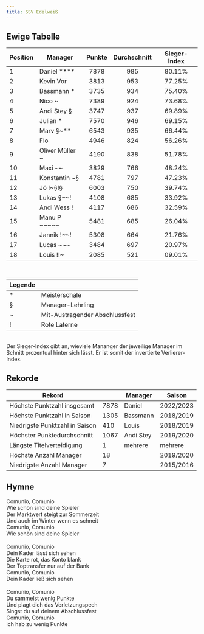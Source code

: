 ```yaml
---
title: SSV Edelweiß
---
```


## Ewige Tabelle

| Position | Manager         | Punkte | Durchschnitt | Sieger-Index |
| -------- | --------------- | :----: | :----------: | :----------: |
| 1        | Daniel \*\*\*\* |  7878  |     985      |    80.11%    |
| 2        | Kevin Vor       |  3813  |     953      |    77.25%    |
| 3        | Bassmann \*     |  3735  |     934      |    75.40%    |
| 4        | Nico ~          |  7389  |     924      |    73.68%    |
| 5        | Andi Stey §     |  3747  |     937      |    69.89%    |
| 6        | Julian \*       |  7570  |     946      |    69.15%    |
| 7        | Marv §~\*\*     |  6543  |     935      |    66.44%    |
| 8        | Flo             |  4946  |     824      |    56.26%    |
| 9        | Oliver Müller ~ |  4190  |     838      |    51.78%    |
| 10       | Maxi ~~         |  3829  |     766      |    48.24%    |
| 11       | Konstantin ~§   |  4781  |     797      |    47.23%    |
| 12       | Jö !~§!§        |  6003  |     750      |    39.74%    |
| 13       | Lukas §~~!      |  4108  |     685      |    33.92%    |
| 14       | Andi Wess !     |  4117  |     686      |    32.59%    |
| 15       | Manu P ~~~~~    |  5481  |     685      |    26.04%    |
| 16       | Jannik !~~!     |  5308  |     664      |    21.76%    |
| 17       | Lucas ~~~       |  3484  |     697      |    20.97%    |
| 18       | Louis !!~       |  2085  |     521      |    09.01%    |

<br/>

| Legende |                                |
| ------- | ------------------------------ |
| \*      | Meisterschale                  |
| §       | Manager-Lehrling               |
| ~       | Mit-Austragender Abschlussfest |
| !       | Rote Laterne                   |

<br/>
Der Sieger-Index gibt an, wieviele Mananger der jeweilige Manager im Schnitt prozentual hinter sich lässt. Er ist somit der invertierte Verlierer-Index.

## Rekorde

| Rekord                         |      | Manager   | Saison    |
| ------------------------------ | ---- | --------- | --------- |
| Höchste Punktzahl insgesamt    | 7878 | Daniel    | 2022/2023 |
| Höchste Punktzahl in Saison    | 1305 | Bassmann  | 2018/2019 |
| Niedrigste Punktzahl in Saison | 410  | Louis     | 2018/2019 |
| Höchster Punktedurchschnitt    | 1067 | Andi Stey | 2019/2020 |
| Längste Titelverteidigung      | 1    | mehrere   | mehrere   |
| Höchste Anzahl Manager         | 18   |           | 2019/2020 |
| Niedrigste Anzahl Manager      | 7    |           | 2015/2016 |

## Hymne

Comunio, Comunio<br>
Wie schön sind deine Spieler<br>
Der Marktwert steigt zur Sommerzeit<br>
Und auch im Winter wenn es schneit<br>
Comunio, Comunio<br>
Wie schön sind deine Spieler<br>
<br>
Comunio, Comunio<br>
Dein Kader lässt sich sehen<br>
Die Karte rot, das Konto blank<br>
Der Toptransfer nur auf der Bank<br>
Comunio, Comunio<br>Dein Kader ließ sich sehen<br>
<br>
Comunio, Comunio<br>
Du sammelst wenig Punkte<br>
Und plagt dich das Verletzungspech<br>
Singst du auf deinem Abschlussfest<br>
Comunio, Comunio<br>
ich hab zu wenig Punkte
